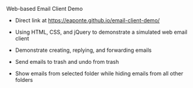 Web-based Email Client Demo



- Direct link at https://eaponte.github.io/email-client-demo/

- Using HTML, CSS, and jQuery to demonstrate a simulated web email client

- Demonstrate creating, replying, and forwarding emails

- Send emails to trash and undo from trash

- Show emails from selected folder while hiding emails from all other folders